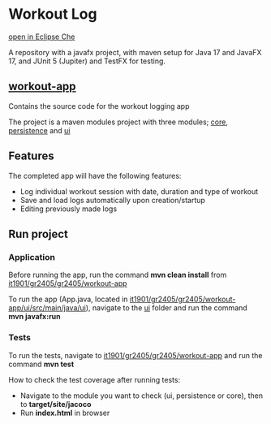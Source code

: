 
# Workout Log

[open in Eclipse Che](https://che.stud.ntnu.no/#https://gitlab.stud.idi.ntnu.no/it1901/groups-2024/gr2405/gr2405?new)

A repository with a javafx project, with maven setup for Java 17 and JavaFX 17, and JUnit 5 (Jupiter) and TestFX for testing.

## [workout-app](/workout-app/)

Contains the source code for the workout logging app

The project is a maven modules project with three modules; [core](/workout-app/core/), [persistence](/workout-app/persistence/) and [ui](/workout-app/ui/)

## Features

The completed app will have the following features:

- Log individual workout session with date, duration and type of workout
- Save and load logs automatically upon creation/startup
- Editing previously made logs

## Run project

### Application

Before running the app, run the command **mvn clean install** from [it1901/gr2405/gr2405/workout-app](/workout-app/)

To run the app (App.java, located in [it1901/gr2405/gr2405/workout-app/ui/src/main/java/ui](/workout-app/ui/src/main/java/ui/)), navigate to the [ui](/workout-app/ui/) folder and run the command **mvn javafx:run**

### Tests

To run the tests, navigate to [it1901/gr2405/gr2405/workout-app](/workout-app/) and run the command **mvn test**

How to check the test coverage after running tests:

- Navigate to the module you want to check (ui, persistence or core), then to **target/site/jacoco**
- Run **index.html** in browser
